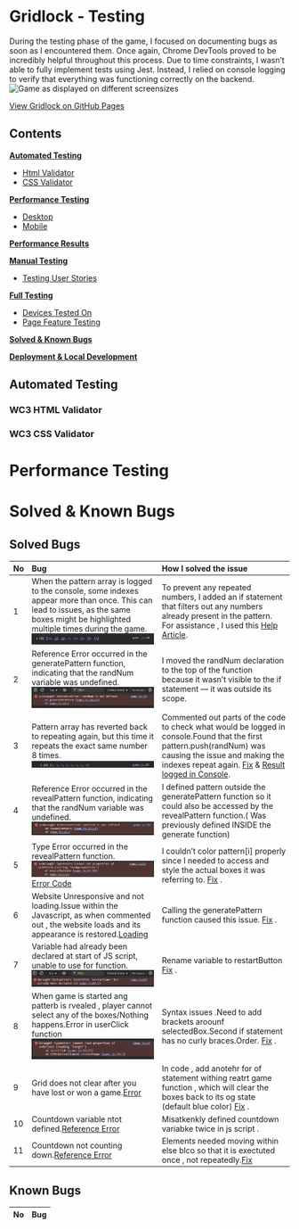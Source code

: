 # Gridlock - Testing
During the testing phase of the game, I focused on documenting bugs as soon as I encountered them. Once again, Chrome DevTools proved to be incredibly helpful throughout this process. Due to time constraints, I wasn’t able to fully implement tests using Jest. Instead, I relied on console logging to verify that everything was functioning correctly on the backend.
![Game as displayed on different screensizes]()


[View Gridlock on GitHub Pages](https://augustinagonja.github.io/grid-lock/)

## Contents
**[Automated Testing](#automated-testing)**
* [Html Validator](#wc3-html-validator)
* [CSS Validator](#wc3-css-validator)

**[Performance Testing](#performance-testing-lighthouse)**
* [Desktop](#desktop)
* [Mobile](#mobile)

**[Performance Results](#performance-results)**

**[Manual Testing](#manual-testing)**
* [Testing User Stories](#testing-user-stories)

**[Full Testing](#full-testing)**
* [Devices Tested On](#devices-tested-on)
* [Page Feature Testing](#page-feature-testing)

**[Solved & Known Bugs ](#solved--known-bugs)**

**[Deployment & Local Development](#deployment--local-development)**

## Automated Testing
### WC3 HTML Validator

### WC3 CSS Validator
# Performance Testing
# Solved & Known Bugs 
## Solved Bugs 
| No | Bug | How I solved the issue |
| :--- | :--- | :--- |
| 1 | When the pattern array is logged to the console, some indexes appear more than once. This can lead to issues, as the same boxes might be highlighted multiple times during the game.![Repeated indexes in Pattern Array](testing/Bugs/e1.png)| To prevent any repeated numbers, I added an if statement that filters out any numbers already present in the pattern. For assistance , I used this [Help Article](https://forum.freecodecamp.org/t/how-to-make-math-random-not-repeat-same-numbers/417973/3).|
| 2 | Reference Error occurred in the generatePattern function, indicating that the randNum variable was undefined.![Reference Error_1](testing/Bugs/e2.png)| I moved the randNum declaration to the top of the function because it wasn’t visible to the if statement — it was outside its scope. |
| 3 | Pattern array has reverted back to repeating again, but this time it repeats the exact same number 8 times.![Repeated indexes in Pattern Array](testing/Bugs/e3.png)|Commented out parts of the code to check what would be logged in console.Found that the first pattern.push(randNum) was causing the issue and making the indexes repeat again. [Fix](testing/Bugs/e5.png)  & [Result logged in Console](testing/Bugs/e6.png).|
| 4 | Reference Error occurred in the revealPattern function, indicating that the randNum variable was undefined.![Reference Error_2](testing/Bugs/e4.png)| I defined pattern outside the generatePattern function so it could also be accessed by the revealPattern function.( Was previously defined INSIDE the generate function)|
| 5 | Type Error occurred in the revealPattern function.![Type Error](testing/Bugs/e7.png)  [Error Code](testing/Bugs/e9.png)| I couldn’t color pattern[i] properly since I needed to access and style the actual boxes it was referring to. [Fix](testing/Bugs/e8.png) .|
| 6 | Website Unresponsive and not loading.Issue within the Javascript, as when commented out , the website loads and its appearance is restored.[Loading](testing/Bugs/e10.png)| Calling the generatePattern function caused this issue. [Fix](testing/Bugs/e8.png) .|
| 7 | Variable had already been declared at start of JS script, unable to use for function.![Syntax Error](testing/Bugs/e11.png)| Rename variable to restartButton [Fix](testing/Bugs/e12.png) .|
| 8 |When game is started ang patterb is rvealed , player cannot select any of the boxes/Nothing happens.Error in userClick function![Error Code](testing/Bugs/e14.png)| Syntax issues .Need to add brackets aroounf selectedBox.Second if statement has no curly braces.Order. [Fix](testing/Bugs/e8.png) .|
| 9 | Grid does not clear after you have lost or won a game.[Error](testing/Bugs/e15.png)|In code , add anotehr for of statement withing reatrt game function , which will clear the boxes back to its og state (default blue color) [Fix](testing/Bugs/e8.png) .|
| 10 | Countdown variable ntot defined.[Reference Error](testing/Bugs/e16.png)| Misatkenkly defined countdown variabke twice in js script .|
| 11 | Countdown not counting down.[Reference Error](testing/Bugs/e17.png)| Elements needed moving within else blco so that it is exectuted once , not repeatedly.[Fix](testing/Bugs/e18.png)|
## Known Bugs 
| No | Bug | 
| :--- | :--- | 